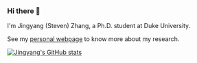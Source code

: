 ### Hi there 👋

<!--
**zjysteven/zjysteven** is a ✨ _special_ ✨ repository because its `README.md` (this file) appears on your GitHub profile.
-->

I'm Jingyang (Steven) Zhang, a Ph.D. student at Duke University.

See my [personal webpage](https://zjysteven.github.io) to know more about my research.

[![Jingyang's GitHub stats](https://github-readme-stats.vercel.app/api?username=zjysteven)](https://github.com/zjysteven/github-readme-stats)

<!--
- 🔭 I’m currently working on ...
- 🌱 I’m currently learning ...
- 👯 I’m looking to collaborate on ...
- 🤔 I’m looking for help with ...
- 💬 Ask me about ...
- 📫 How to reach me: ...
- 😄 Pronouns: ...
- ⚡ Fun fact: ...
-->
